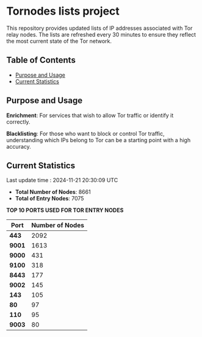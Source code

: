# Tornodes lists project

This repository provides updated lists of IP addresses associated with Tor relay nodes. The lists are refreshed every 30 minutes to ensure they reflect the most current state of the Tor network.

## Table of Contents

- [Purpose and Usage](#purpose-and-usage)
- [Current Statistics](#current-statistics)


## Purpose and Usage

**Enrichment**: For services that wish to allow Tor traffic or identify it correctly.

**Blacklisting**: For those who want to block or control Tor traffic, understanding which IPs belong to Tor can be a starting point with a high accuracy.

## Current Statistics

Last update time : 2024-11-21 20:30:09 UTC

- **Total Number of Nodes**: 8661
- **Total of Entry Nodes**: 7075

**TOP 10 PORTS USED FOR TOR ENTRY NODES**

| **Port** | **Number of Nodes** |
|------|-----------------|
| **443**   | 2092  |
| **9001**   | 1613  |
| **9000**   | 431  |
| **9100**   | 318  |
| **8443**   | 177  |
| **9002**   | 145  |
| **143**   | 105  |
| **80**   | 97  |
| **110**   | 95  |
| **9003**   | 80  |

